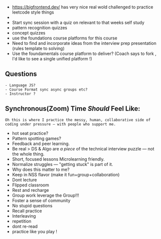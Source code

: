 
- https://bigfrontend.dev/ has very nice real wold challenged to practice leetcode style things 
- 
- Start sync session with a quiz on relevant to that weeks self study 
- pattern recognition quizzes 
- concept quizzes
- use the foundations course platforms for this course
- Need to find and incorporate ideas from the interview prep presentation (rules template to solving)
- Use the foundamentals course platform to deliver? (Coach says to fork , I'd like to see a single unified platform !)

## Questions
	- Language JS?
	- Course Format sync async groups etc?
	- Instructor ?

## Synchronous(Zoom) Time _Should_ Feel Like:

`Oh this is where I practice the messy, human, collaborative side of coding under pressure — with people who support me.`

- hot seat practice?
- Pattern spotting games?
- Feedback and peer learning.
- Be real > DS & Algo are _a piece_ of the technical interview puzzle — not the whole thing.
- Short, focused lessons Microlearning friendly.
- Normalize struggles — "getting stuck" is part of it.
- Why does this matter to me?
- Keep in NSS flavor (make it fun+group+collaboration)
- Dont lecture
- Flipped classroom 
- Rest and recharge
- Group work leverage the Group!!! 
- Foster a sense of community 
- No stupid questions 
- Recall practice 
- Interleaving 
- repetition 
- dont re-read 
- practice like you play ! 